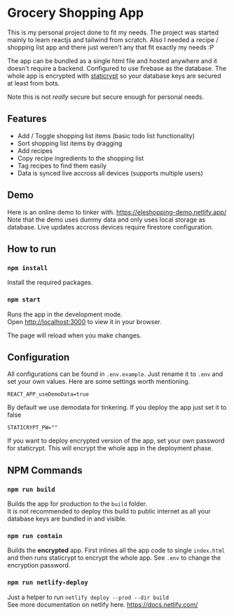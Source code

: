 # Grocery Shopping App

This is my personal project done to fit my needs. The project was started mainly to learn reactjs and tailwind from scratch. Also I needed a recipe / shopping list app and there just weren't any that fit exactly my needs :P

The app can be bundled as a single html file and hosted anywhere and it doesn't require a backend. Configured to use firebase as the database. The whole app is encrypted with [staticrypt](https://github.com/robinmoisson/staticrypt) so your database keys are secured at least from bots.

Note this is not _really_ secure but secure enough for personal needs.

## Features

- Add / Toggle shopping list items (basic todo list functionality)
- Sort shopping list items by dragging
- Add recipes
- Copy recipe ingredients to the shopping list
- Tag recipes to find them easily
- Data is synced live accross all devices (supports multiple users)

## Demo

Here is an online demo to tinker with. https://eleshopping-demo.netlify.app/ Note that the demo uses dummy data and only uses local storage as database. Live updates accross devices require firestore configuration.

## How to run

### `npm install`

Install the required packages.

### `npm start`

Runs the app in the development mode.\
Open [http://localhost:3000](http://localhost:3000) to view it in your browser.

The page will reload when you make changes.

## Configuration

All configurations can be found in `.env.example`. Just rename it to `.env` and set your own values. Here are some settings worth mentioning.

```
REACT_APP_useDemoData=true
```

By default we use demodata for tinkering. If you deploy the app just set it to false

```
STATICRYPT_PW=""
```

If you want to deploy encrypted version of the app, set your own password for staticrypt. This will encrypt the whole app in the deployment phase.

## NPM Commands

### `npm run build`

Builds the app for production to the `build` folder.\
It is not recommended to deploy this build to public internet as all your database keys are bundled in and visible.

### `npm run contain`

Builds the **encrypted** app. First inlines all the app code to single `index.html` and then runs staticrypt to encrypt the whole app. See `.env` to change the encryption password.

### `npm run netlify-deploy`

Just a helper to run `netlify deploy --prod --dir build`\
See more documentation on netlify here. https://docs.netlify.com/

